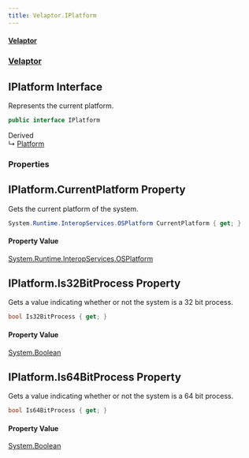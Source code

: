 ```yaml
---
title: Velaptor.IPlatform
---
```


#### [Velaptor](Namespaces.md 'Velaptor Namespaces')
### [Velaptor](Velaptor.md 'Velaptor')

## IPlatform Interface

Represents the current platform.

```csharp
public interface IPlatform
```

Derived  
&#8627; [Platform](Velaptor.Platform.md 'Velaptor.Platform')
### Properties

<a name='Velaptor.IPlatform.CurrentPlatform'></a>

## IPlatform.CurrentPlatform Property

Gets the current platform of the system.

```csharp
System.Runtime.InteropServices.OSPlatform CurrentPlatform { get; }
```

#### Property Value
[System.Runtime.InteropServices.OSPlatform](https://docs.microsoft.com/en-us/dotnet/api/System.Runtime.InteropServices.OSPlatform 'System.Runtime.InteropServices.OSPlatform')

<a name='Velaptor.IPlatform.Is32BitProcess'></a>

## IPlatform.Is32BitProcess Property

Gets a value indicating whether or not the system is a 32 bit process.

```csharp
bool Is32BitProcess { get; }
```

#### Property Value
[System.Boolean](https://docs.microsoft.com/en-us/dotnet/api/System.Boolean 'System.Boolean')

<a name='Velaptor.IPlatform.Is64BitProcess'></a>

## IPlatform.Is64BitProcess Property

Gets a value indicating whether or not the system is a 64 bit process.

```csharp
bool Is64BitProcess { get; }
```

#### Property Value
[System.Boolean](https://docs.microsoft.com/en-us/dotnet/api/System.Boolean 'System.Boolean')